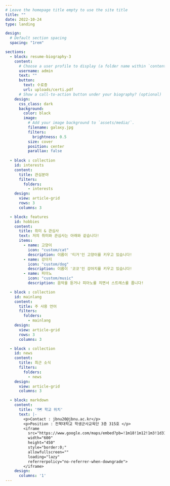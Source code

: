 ```yaml
---
# Leave the homepage title empty to use the site title
title: ""
date: 2022-10-24
type: landing

design:
  # Default section spacing
  spacing: "1rem"

sections:
  - block: resume-biography-3
    content:
      # Choose a user profile to display (a folder name within `content/authors/`)
      username: admin
      text: ""
      button:
        text: 수료증
        url: uploads/certi.pdf
      # Show a call-to-action button under your biography? (optional)
    design:
      css_class: dark
      background: 
        color: black
        image:
          # Add your image background to `assets/media/`.
          filename: galaxy.jpg
          filters:
            brightness: 0.5
          size: cover
          position: center
          parallax: false
          
  - block : collection
    id: interests
    content:
      title: 관심분야
      filters:
        folders:
          - interests
    design:
      view: article-grid
      rows: 3
      columns: 3

  - block: features
    id: hobbies
    content:
      title: 취미 & 관심사
      text: 저의 취미와 관심사는 아래와 같습니다!
      items:
        - name: 고양이
          icon: "custom/cat"
          description: 이름이 '티거'인 고양이를 키우고 있습니다!
        - name: 강아지
          icon: "custom/dog"
          description: 이름이 '코코'인 강아지를 키우고 있습니다!
        - name: 피아노
          icon: "custom/music"
          description: 음악을 듣거나 피아노를 치면서 스트레스를 풉니다!

  - block : collection
    id: mainlang
    content:
      title: 주 사용 언어
      filters:
        folders:
          - mainlang
    design:
      view: article-grid
      rows: 3
      columns: 3

  - block : collection
    id: news
    content:
      title: 최근 소식
      filters:
        folders:
          - news
    design:
      view: article-grid
      columns: 3

  - block: markdown
    content:
      title: '🗺️ 학교 위치'
      text: |-
        <p>Contact : jbnu20@jbnu.ac.kr</p>
        <p>Position : 전북대학교 학생군사교육단 3층 315호 </p>
        <iframe 
          src="https://www.google.com/maps/embed?pb=!1m18!1m12!1m3!1d3162.885343216497!2d127.1314466!3d35.8461404!2m3!1f0!2f0!3f0!3m2!1i1024!2i768!4f13.1!3m3!1m2!1s0x357026f82e1f5771%3A0x10d7417d8b173a87!2sJeonbuk%20National%20University!5e0!3m2!1sen!2skr&zoom=18"
          width="600" 
          height="450" 
          style="border:0;" 
          allowfullscreen="" 
          loading="lazy" 
          referrerpolicy="no-referrer-when-downgrade">
        </iframe>
    design:
      columns: '1'
---
```

